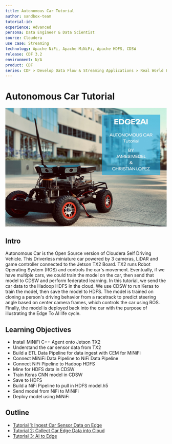 ```yaml
---
title: Autonomous Car Tutorial
author: sandbox-team
tutorial-id: 
experience: Advanced
persona: Data Engineer & Data Scientist 
source: Cloudera
use case: Streaming
technology: Apache NiFi, Apache MiNiFi, Apache HDFS, CDSW
release: CDF 3.2
environment: N/A
product: CDF
series: CDF > Develop Data Flow & Streaming Applications > Real World Examples
---
```


# Autonomous Car Tutorial

![mini-car.jpg](documentation/assets/images/tutorial0/mini-car.jpg)

## Intro

Autonomous Car is the Open Source version of Cloudera Self Driving Vehicle. This Driverless miniature car powered by 3 cameras, LiDAR and game controller connected to the Jetson TX2 Board. TX2 runs Robot Operating System (ROS) and controls the car's movement. Eventually, if we have multiple cars, we could train the model on the car, then send that model to CDSW and perform federated learning. In this tutorial, we send the car data to the Hadoop HDFS in the cloud. We use CDSW to run Keras to train the model, then save the model to HDFS. The model is trained on cloning a person's driving behavior from a racetrack to predict steering angle based on center camera frames, which controls the car using ROS. Finally, the model is deployed back into the car with the purpose of illustrating the Edge To AI life cycle.

## Learning Objectives

- Install MiNiFi C++ Agent onto Jetson TX2
- Understand the car sensor data from TX2
- Build a ETL Data Pipeline for data ingest with CEM for MiNiFi
- Connect MiNiFi Data Pipeline to NiFi Data Pipeline
- Connect NiFi Pipeline to Hadoop HDFS
- Mine for HDFS data in CDSW
- Train Keras CNN model in CDSW
- Save to HDFS
- Build a NiFi Pipeline to pull in HDFS model.h5
- Send model from NiFi to MiNiFi
- Deploy model using MiNiFi

## Outline

- [Tutorial 1: Ingest Car Sensor Data on Edge](https://github.com/gdeleon5/Autonomous-Car/blob/master/tutorial-2.md)
- [Tutorial 2: Collect Car Edge Data into Cloud](https://github.com/gdeleon5/Autonomous-Car/blob/master/tutorial-3.md)
- [Tutorial 3: AI to Edge](https://github.com/gdeleon5/Autonomous-Car/blob/master/tutorial-4.md)
